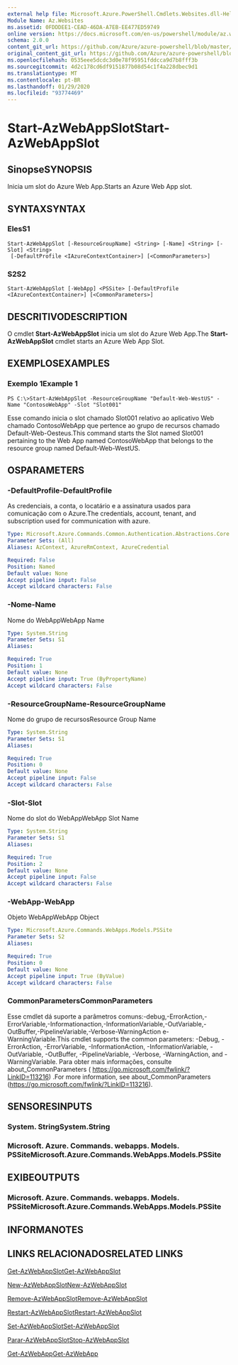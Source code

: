 ```yaml
---
external help file: Microsoft.Azure.PowerShell.Cmdlets.Websites.dll-Help.xml
Module Name: Az.Websites
ms.assetid: 0FDDDEE1-CEAD-46DA-A7EB-EE477ED59749
online version: https://docs.microsoft.com/en-us/powershell/module/az.websites/start-azwebappslot
schema: 2.0.0
content_git_url: https://github.com/Azure/azure-powershell/blob/master/src/Websites/Websites/help/Start-AzWebAppSlot.md
original_content_git_url: https://github.com/Azure/azure-powershell/blob/master/src/Websites/Websites/help/Start-AzWebAppSlot.md
ms.openlocfilehash: 0535eee5dcdc3d0e78f95951fddcca9d7b8fff3b
ms.sourcegitcommit: 4d2c178cd6df9151877b08d54c1f4a228dbec9d1
ms.translationtype: MT
ms.contentlocale: pt-BR
ms.lasthandoff: 01/29/2020
ms.locfileid: "93774469"
---
```

# <span data-ttu-id="a3c7c-101">Start-AzWebAppSlot</span><span class="sxs-lookup"><span data-stu-id="a3c7c-101">Start-AzWebAppSlot</span></span>

## <span data-ttu-id="a3c7c-102">Sinopse</span><span class="sxs-lookup"><span data-stu-id="a3c7c-102">SYNOPSIS</span></span>
<span data-ttu-id="a3c7c-103">Inicia um slot do Azure Web App.</span><span class="sxs-lookup"><span data-stu-id="a3c7c-103">Starts an Azure Web App slot.</span></span>

## <span data-ttu-id="a3c7c-104">SYNTAX</span><span class="sxs-lookup"><span data-stu-id="a3c7c-104">SYNTAX</span></span>

### <span data-ttu-id="a3c7c-105">Eles</span><span class="sxs-lookup"><span data-stu-id="a3c7c-105">S1</span></span>
```
Start-AzWebAppSlot [-ResourceGroupName] <String> [-Name] <String> [-Slot] <String>
 [-DefaultProfile <IAzureContextContainer>] [<CommonParameters>]
```

### <span data-ttu-id="a3c7c-106">S2</span><span class="sxs-lookup"><span data-stu-id="a3c7c-106">S2</span></span>
```
Start-AzWebAppSlot [-WebApp] <PSSite> [-DefaultProfile <IAzureContextContainer>] [<CommonParameters>]
```

## <span data-ttu-id="a3c7c-107">DESCRITIVO</span><span class="sxs-lookup"><span data-stu-id="a3c7c-107">DESCRIPTION</span></span>
<span data-ttu-id="a3c7c-108">O cmdlet **Start-AzWebAppSlot** inicia um slot do Azure Web App.</span><span class="sxs-lookup"><span data-stu-id="a3c7c-108">The **Start-AzWebAppSlot** cmdlet starts an Azure Web App Slot.</span></span>

## <span data-ttu-id="a3c7c-109">EXEMPLOS</span><span class="sxs-lookup"><span data-stu-id="a3c7c-109">EXAMPLES</span></span>

### <span data-ttu-id="a3c7c-110">Exemplo 1</span><span class="sxs-lookup"><span data-stu-id="a3c7c-110">Example 1</span></span>
```
PS C:\>Start-AzWebAppSlot -ResourceGroupName "Default-Web-WestUS" -Name "ContosoWebApp" -Slot "Slot001"
```

<span data-ttu-id="a3c7c-111">Esse comando inicia o slot chamado Slot001 relativo ao aplicativo Web chamado ContosoWebApp que pertence ao grupo de recursos chamado Default-Web-Oesteus.</span><span class="sxs-lookup"><span data-stu-id="a3c7c-111">This command starts the Slot named Slot001 pertaining to the Web App named ContosoWebApp that belongs to the resource group named Default-Web-WestUS.</span></span>

## <span data-ttu-id="a3c7c-112">OS</span><span class="sxs-lookup"><span data-stu-id="a3c7c-112">PARAMETERS</span></span>

### <span data-ttu-id="a3c7c-113">-DefaultProfile</span><span class="sxs-lookup"><span data-stu-id="a3c7c-113">-DefaultProfile</span></span>
<span data-ttu-id="a3c7c-114">As credenciais, a conta, o locatário e a assinatura usados para comunicação com o Azure.</span><span class="sxs-lookup"><span data-stu-id="a3c7c-114">The credentials, account, tenant, and subscription used for communication with azure.</span></span>

```yaml
Type: Microsoft.Azure.Commands.Common.Authentication.Abstractions.Core.IAzureContextContainer
Parameter Sets: (All)
Aliases: AzContext, AzureRmContext, AzureCredential

Required: False
Position: Named
Default value: None
Accept pipeline input: False
Accept wildcard characters: False
```

### <span data-ttu-id="a3c7c-115">-Nome</span><span class="sxs-lookup"><span data-stu-id="a3c7c-115">-Name</span></span>
<span data-ttu-id="a3c7c-116">Nome do WebApp</span><span class="sxs-lookup"><span data-stu-id="a3c7c-116">WebApp Name</span></span>

```yaml
Type: System.String
Parameter Sets: S1
Aliases:

Required: True
Position: 1
Default value: None
Accept pipeline input: True (ByPropertyName)
Accept wildcard characters: False
```

### <span data-ttu-id="a3c7c-117">-ResourceGroupName</span><span class="sxs-lookup"><span data-stu-id="a3c7c-117">-ResourceGroupName</span></span>
<span data-ttu-id="a3c7c-118">Nome do grupo de recursos</span><span class="sxs-lookup"><span data-stu-id="a3c7c-118">Resource Group Name</span></span>

```yaml
Type: System.String
Parameter Sets: S1
Aliases:

Required: True
Position: 0
Default value: None
Accept pipeline input: False
Accept wildcard characters: False
```

### <span data-ttu-id="a3c7c-119">-Slot</span><span class="sxs-lookup"><span data-stu-id="a3c7c-119">-Slot</span></span>
<span data-ttu-id="a3c7c-120">Nome do slot do WebApp</span><span class="sxs-lookup"><span data-stu-id="a3c7c-120">WebApp Slot Name</span></span>

```yaml
Type: System.String
Parameter Sets: S1
Aliases:

Required: True
Position: 2
Default value: None
Accept pipeline input: False
Accept wildcard characters: False
```

### <span data-ttu-id="a3c7c-121">-WebApp</span><span class="sxs-lookup"><span data-stu-id="a3c7c-121">-WebApp</span></span>
<span data-ttu-id="a3c7c-122">Objeto WebApp</span><span class="sxs-lookup"><span data-stu-id="a3c7c-122">WebApp Object</span></span>

```yaml
Type: Microsoft.Azure.Commands.WebApps.Models.PSSite
Parameter Sets: S2
Aliases:

Required: True
Position: 0
Default value: None
Accept pipeline input: True (ByValue)
Accept wildcard characters: False
```

### <span data-ttu-id="a3c7c-123">CommonParameters</span><span class="sxs-lookup"><span data-stu-id="a3c7c-123">CommonParameters</span></span>
<span data-ttu-id="a3c7c-124">Esse cmdlet dá suporte a parâmetros comuns:-debug,-ErrorAction,-ErrorVariable,-Informationaction,-InformationVariable,-OutVariable,-OutBuffer,-PipelineVariable,-Verbose-WarningAction e-WarningVariable.</span><span class="sxs-lookup"><span data-stu-id="a3c7c-124">This cmdlet supports the common parameters: -Debug, -ErrorAction, -ErrorVariable, -InformationAction, -InformationVariable, -OutVariable, -OutBuffer, -PipelineVariable, -Verbose, -WarningAction, and -WarningVariable.</span></span> <span data-ttu-id="a3c7c-125">Para obter mais informações, consulte about_CommonParameters ( https://go.microsoft.com/fwlink/?LinkID=113216) .</span><span class="sxs-lookup"><span data-stu-id="a3c7c-125">For more information, see about_CommonParameters (https://go.microsoft.com/fwlink/?LinkID=113216).</span></span>

## <span data-ttu-id="a3c7c-126">SENSORES</span><span class="sxs-lookup"><span data-stu-id="a3c7c-126">INPUTS</span></span>

### <span data-ttu-id="a3c7c-127">System. String</span><span class="sxs-lookup"><span data-stu-id="a3c7c-127">System.String</span></span>

### <span data-ttu-id="a3c7c-128">Microsoft. Azure. Commands. webapps. Models. PSSite</span><span class="sxs-lookup"><span data-stu-id="a3c7c-128">Microsoft.Azure.Commands.WebApps.Models.PSSite</span></span>

## <span data-ttu-id="a3c7c-129">EXIBE</span><span class="sxs-lookup"><span data-stu-id="a3c7c-129">OUTPUTS</span></span>

### <span data-ttu-id="a3c7c-130">Microsoft. Azure. Commands. webapps. Models. PSSite</span><span class="sxs-lookup"><span data-stu-id="a3c7c-130">Microsoft.Azure.Commands.WebApps.Models.PSSite</span></span>

## <span data-ttu-id="a3c7c-131">INFORMA</span><span class="sxs-lookup"><span data-stu-id="a3c7c-131">NOTES</span></span>

## <span data-ttu-id="a3c7c-132">LINKS RELACIONADOS</span><span class="sxs-lookup"><span data-stu-id="a3c7c-132">RELATED LINKS</span></span>

[<span data-ttu-id="a3c7c-133">Get-AzWebAppSlot</span><span class="sxs-lookup"><span data-stu-id="a3c7c-133">Get-AzWebAppSlot</span></span>](./Get-AzWebAppSlot.md)

[<span data-ttu-id="a3c7c-134">New-AzWebAppSlot</span><span class="sxs-lookup"><span data-stu-id="a3c7c-134">New-AzWebAppSlot</span></span>](./New-AzWebAppSlot.md)

[<span data-ttu-id="a3c7c-135">Remove-AzWebAppSlot</span><span class="sxs-lookup"><span data-stu-id="a3c7c-135">Remove-AzWebAppSlot</span></span>](./Remove-AzWebAppSlot.md)

[<span data-ttu-id="a3c7c-136">Restart-AzWebAppSlot</span><span class="sxs-lookup"><span data-stu-id="a3c7c-136">Restart-AzWebAppSlot</span></span>](./Restart-AzWebAppSlot.md)

[<span data-ttu-id="a3c7c-137">Set-AzWebAppSlot</span><span class="sxs-lookup"><span data-stu-id="a3c7c-137">Set-AzWebAppSlot</span></span>](./Set-AzWebAppSlot.md)

[<span data-ttu-id="a3c7c-138">Parar-AzWebAppSlot</span><span class="sxs-lookup"><span data-stu-id="a3c7c-138">Stop-AzWebAppSlot</span></span>](./Stop-AzWebAppSlot.md)

[<span data-ttu-id="a3c7c-139">Get-AzWebApp</span><span class="sxs-lookup"><span data-stu-id="a3c7c-139">Get-AzWebApp</span></span>](./Get-AzWebApp.md)

